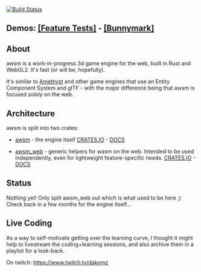 [![Build Status](https://travis-ci.org/dakom/awsm.svg?branch=master)](https://travis-ci.org/dakom/awsm)

## Demos: [[Feature Tests]](https://awsm.netlify.com/) - [[Bunnymark]](https://dakom.github.io/rust-bunnymark/)

## About

awsm is a work-in-progress 3d game engine for the web, built in Rust and WebGL2. It's fast (or will be, hopefully).

It's similar to [Amethyst](https://amethyst.rs/) and other game engines that use an Entity Component System and glTF - with the major difference being that awsm is focused _solely_ on the web.

## Architecture

awsm is split into two crates:

* [awsm](crates/engine) - the engine itself
[CRATES.IO](https://crates.io/crates/awsm) - [DOCS](https://docs.rs/awsm)

* [awsm_web](crates/web) - generic helpers for wasm on the web. Intended to be used independently, even for lightweight feature-specific needs.
[CRATES.IO](https://crates.io/crates/awsm_web) - [DOCS](https://docs.rs/awsm_web)

## Status

Nothing yet! Only split awsm_web out which is what used to be here ;) Check back in a few months for the engine itself...

## Live Coding 

As a way to self-motivate getting over the learning curve, I thought it might help to livestream the coding+learning sessions, and also archive them in a playlist for a look-back.

On twitch: https://www.twitch.tv/dakomz